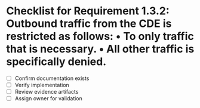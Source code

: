 # Checklist for Requirement 1.3.2: Outbound traffic from the CDE is restricted as follows: • To only traffic that is necessary. • All other traffic is specifically denied.

- [ ] Confirm documentation exists
- [ ] Verify implementation
- [ ] Review evidence artifacts
- [ ] Assign owner for validation
